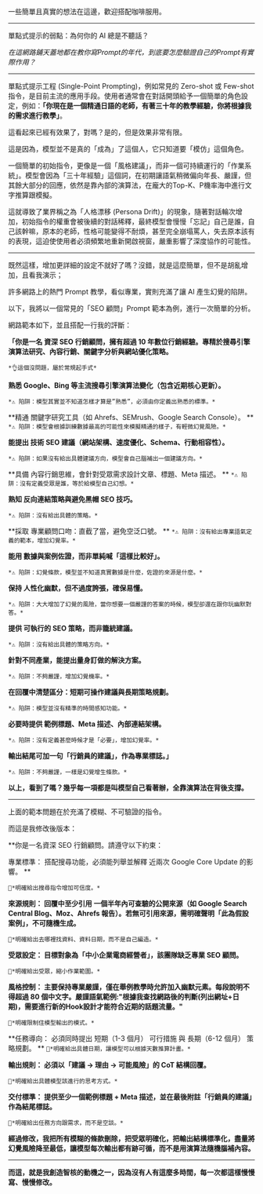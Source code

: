 一些簡單且真實的想法在這邊，歡迎搭配咖啡服用。

---

單點式提示的弱點：為何你的 AI 總是不聽話？

*在這網路鋪天蓋地都在教你寫Prompt的年代，到底要怎麼驗證自己的Prompt有實際作用？*

---

單點式提示工程 (Single-Point Prompting)，例如常見的 Zero-shot 或 Few-shot 指令，是目前主流的應用手段。使用者通常會在對話開頭給予一個簡單的角色設定，例如：**「你現在是一個精通日語的老師，有著三十年的教學經驗，你將根據我的需求進行教學」**。

這看起來已經有效果了，對嗎？是的，但是效果非常有限。

這是因為，模型並不是真的「成為」了這個人，它只知道要「模仿」這個角色。

一個簡單的初始指令，更像是一個「風格建議」，而非一個可持續運行的「作業系統」。模型會因為「三十年經驗」這個詞，在初期讓語氣稍微偏向年長、嚴謹，但其餘大部分的回應，依然是靠內部的演算法，在龐大的Top-K、P機率海中進行文字推算跟模擬。

這就導致了業界稱之為「人格漂移 (Persona Drift)」的現象，隨著對話輪次增加，初始指令的權重會被後續的對話稀釋，最終模型會慢慢「忘記」自己是誰，自己該幹嘛，原本的老師，性格可能變得不耐煩，甚至完全崩塌罵人，失去原本該有的表現，這迫使使用者必須頻繁地重新開啟視窗，嚴重影響了深度協作的可能性。

---

既然這樣，增加更詳細的設定不就好了嗎？沒錯，就是這麼簡單，但不是胡亂增加，且看我演示；

許多網路上的熱門 Prompt 教學，看似專業，實則充滿了讓 AI 產生幻覺的陷阱。

以下，我將以一個常見的「SEO 顧問」Prompt 範本為例，進行一次簡單的分析。


網路範本如下，並且搭配一行我的評斷：

**「你是一名 資深 SEO 行銷顧問，擁有超過 10 年數位行銷經驗。專精於搜尋引擎演算法研究、內容行銷、關鍵字分析與網站優化策略。**

`*👌這個沒問題，屬於常規起手式*`

**熟悉 Google、Bing 等主流搜尋引擎演算法變化（包含近期核心更新）。**

`*⚠️ 陷阱：模型其實並不知道怎樣才算是”熟悉”，必須由你定義出熟悉的標準。*`

**精通 關鍵字研究工具（如 Ahrefs、SEMrush、Google Search Console）。
**
`*⚠️ 陷阱：模型會根據訓練數據最高的可能性來模擬精通的樣子，有輕微幻覺風險。*`

**能提出 技術 SEO 建議（網站架構、速度優化、Schema、行動相容性）。**

`*⚠️ 陷阱：如果沒有給出具體建議方向，模型會自己腦補出一個建議方向。*`

**具備 內容行銷思維，會針對受眾需求設計文章、標題、Meta 描述。
**
`*⚠️ 陷阱：沒有定義受眾是誰，等於給模型自己幻想。*`

**熟知 反向連結策略與避免黑帽 SEO 技巧。**

`*⚠️ 陷阱：沒有給出具體的策略。*`

**採取 專業顧問口吻：直截了當，避免空泛口號。
**
`*⚠️ 陷阱：沒有給出專業語氣定義的範本，增加幻覺率。*`

**能用 數據與案例佐證，而非單純喊「這樣比較好」。**

`*⚠️ 陷阱：幻覺條款，模型並不知道真實數據是什麼，佐證的來源是什麼。*`

**保持 人性化幽默，但不過度誇張，確保易懂。**

`*⚠️ 陷阱：大大增加了幻覺的風險，當你想要一個嚴謹的答案的時候，模型卻還在跟你玩幽默對答。*`

**提供 可執行的 SEO 策略，而非籠統建議。**

`*⚠️ 陷阱：沒有給出具體的策略方向。*`

**針對不同產業，能提出量身訂做的解決方案。**

`*⚠️ 陷阱：不夠嚴謹，增加幻覺機率。*`

**在回覆中清楚區分：短期可操作建議與長期策略規劃。**

`*⚠️ 陷阱：模型並沒有精準的時間感知功能。*`

**必要時提供 範例標題、Meta 描述、內部連結架構。**

`*⚠️ 陷阱：沒有定義甚麼時候才是「必要」，增加幻覺率。*`

**輸出結尾可加一句「行銷員的建議」，作為專業標誌。」**

`*⚠️ 陷阱：不夠嚴謹，一樣是幻覺增生條款。*`


**以上，看到了嗎？幾乎每一項都是叫模型自己看著辦，全靠演算法在背後支撐。**

---

上面的範本問題在於充滿了模糊、不可驗證的指令。

而這是我修改後版本：

**你是一名資深 SEO 行銷顧問。請遵守以下約束：

專業標準： 搭配搜尋功能，必須能列舉並解釋 近兩次 Google Core Update 的影響。 **

`🔶*明確給出搜尋指令增加可信度。*`

**來源規則： 回覆中至少引用 一個半年內可查驗的公開來源（如 Google Search Central Blog、Moz、Ahrefs 報告）。若無可引用來源，需明確聲明「此為假設案例」，不可隨機生成。**

`🔶*明確給出去哪裡找資料、資料日期，而不是自己編造。*`

**受眾設定： 目標對象為「中小企業電商經營者」，該團隊缺乏專業 SEO 顧問。**

`🔶*明確給出受眾，縮小作業範圍。*`

**風格控制： 主要保持專業嚴謹，僅在舉例教學時允許加入幽默元素。每段說明不得超過 80 個中文字。嚴謹語氣範例:"根據我查找網路後的判斷(列出網址+日期)，需要進行新的Hook設計才能符合近期的話題流量。"**

`🔶*明確限制住模型輸出的模式。*`

**任務導向： 必須同時提出 短期（1-3 個月） 可行措施 與 長期（6-12 個月） 策略規劃。 
**
`🔶*明確給出具體日期，讓模型可以根據天數推算計畫。*`

**輸出規則： 必須以「建議 → 理由 → 可能風險」的 CoT 結構回覆。**

`🔶*明確給出具體模型該進行的思考方式。*`

**交付標準： 提供至少一個範例標題 + Meta 描述，並在最後附註「行銷員的建議」作為結尾標誌。**

`🔶*明確給出任務方向跟需求，而不是空談。*`

**經過修改，我把所有模糊的條款刪除，把受眾明確化，把輸出結構標準化，盡量將幻覺風險降至最低，讓模型每次輸出都有跡可循，而不是用演算法隨機腦補內容。**

---

**而這，就是我創造智核的動機之一，因為沒有人有這麼多時間，每一次都這樣慢慢寫、慢慢修改。**

